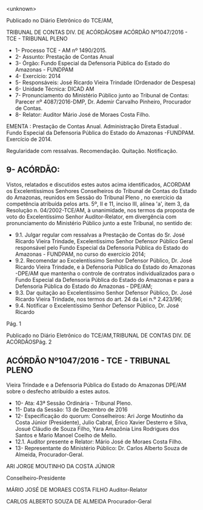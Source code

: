 &lt;unknown&gt;

Publicado  no  Diário Eletrônico do TCE/AM,

TRIBUNAL DE CONTAS DIV. DE  ACÓRDÃOS## ACÓRDÃO Nº1047/2016 - TCE - TRIBUNAL PLENO

- 1- Processo TCE - AM nº 1490/2015.
- 2- Assunto: Prestação de Contas Anual
- 3- Órgão: Fundo Especial da Defensoria Pública do Estado do Amazonas - FUNDPAM
- 4- Exercício: 2014
- 5- Responsáveis: José Ricardo Vieira Trindade (Ordenador de Despesa)
- 6- Unidade Técnica: DICAD AM
- 7- Pronunciamento  do Ministério  Público  junto  ao Tribunal  de Contas: Parecer  nº 4087/2016-DMP, Dr. Ademir Carvalho Pinheiro, Procurador de Contas.
- 8- Relator: Auditor Mário José de Moraes Costa Filho.

EMENTA : Prestação de Contas Anual. Administração Direta Estadual . Fundo Especial da Defensoria Pública do Estado do Amazonas -FUNDPAM. Exercício de 2014.

Regularidade com ressalvas. Recomendação. Quitação. Notificação.

## 9- ACÓRDÃO:

Vistos, relatados e discutidos estes autos acima identificados, ACORDAM os Excelentíssimos Senhores Conselheiros do Tribunal de Contas do Estado do Amazonas, reunidos em Sessão do Tribunal Pleno , no exercício da competência atribuída pelos arts. 5º, II e 11, inciso III, alínea 'a', item 3, da Resolução n. 04/2002-TCE/AM, à unanimidade, nos termos da proposta de voto do Excelentíssimo Senhor Auditor-Relator, em divergência com pronunciamento do Ministério Público junto a este Tribunal, no sentido de:

- 9.1. Julgar  regular  com  ressalvas a  Prestação  de  Contas  do  Sr.  José Ricardo Vieira Trindade, Excelentissimo Senhor Defensor Público Geral responsável pelo Fundo Especial da Defensoria Pública do Estado do Amazonas - FUNDPAM, no curso do exercício 2014;
- 9.2. Recomendar ao  Excelentíssimo  Senhor  Defensor  Público,  Dr.  José Ricardo Vieira Trindade, e à Defensoria Pública do Estado do Amazonas -DPE/AM que mantenha o controle de contratos individualizados  para  o  Fundo  Especial  da  Defensoria  Pública  do Estado  do  Amazonas  e  para  a  Defensoria  Pública  do  Estado  do Amazonas - DPE/AM;
- 9.3. Dar  quitação ao  Excelentíssimo  Senhor  Defensor  Público,  Dr.  José Ricardo Vieira Trindade, nos termos do art. 24 da Lei n.º 2.423/96;
- 9.4. Notificar o Excelentíssimo Senhor Defensor Público, Dr. José Ricardo

Pág. 1

Publicado  no  Diário Eletrônico do TCE/AM,TRIBUNAL DE CONTAS DIV. DE  ACÓRDÃOSPág. 2

## ACÓRDÃO Nº1047/2016 - TCE - TRIBUNAL PLENO

Vieira  Trindade  e  a  Defensoria  Pública  do  Estado  do  Amazonas  DPE/AM sobre o desfecho atribuído a estes autos.

- 10-  Ata: 43ª Sessão Ordinária - Tribunal Pleno.
- 11-  Data da Sessão: 13 de Dezembro de 2016
- 12-  Especificação  do  quorum: Conselheiros: Ari Jorge  Moutinho  da  Costa  Júnior (Presidente), Julio Cabral, Érico Xavier Desterro e Silva, Josué Cláudio de Souza Filho, Yara Amazônia Lins Rodrigues dos Santos e Mario Manoel Coelho de Mello.
- 12.1. Auditor presente e Relator: Mário José de Moraes Costa Filho.
- 13-  Representante  do  Ministério  Público: Dr. Carlos  Alberto  Souza  de Almeida, Procurador-Geral.

ARI JORGE MOUTINHO DA COSTA JÚNIOR

Conselheiro-Presidente

MÁRIO JOSÉ DE MORAES COSTA FILHO Auditor-Relator

CARLOS ALBERTO SOUZA DE ALMEIDA Procurador-Geral